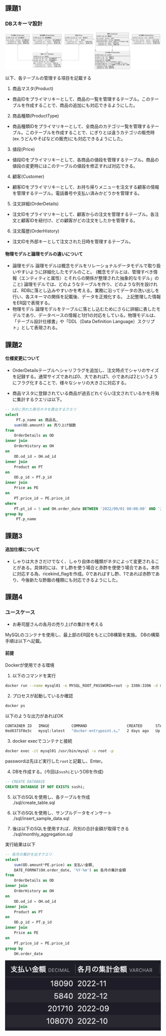 ## 課題1

### DBスキーマ設計
![ER図](./ER/ER%E5%9B%B3.png)

以下、各テーブルの管理する項目を記載する
1. 商品マスタ(Product)
  + 商品IDをプライマリキーとして、商品の一覧を管理するテーブル。このテーブルを作成することで、商品の追加にも対応できるようにした。
2. 商品種類(ProductType)
  + 商品種類IDをプライマリキーとして、全商品のカテゴリ一覧を管理するテーブル。このテーブルを作成することで、にぎりとは違うカテゴリの販売時(ex.うどんやそばなどの販売)にも対応できるようにした。
3. 値段(Price)
  + 値段IDをプライマリキーとして、各商品の値段を管理するテーブル。商品の値段の変更時にはこのテーブルの値段を修正すれば対応できる。
4. 顧客(Customer)
  + 顧客IDをプライマリキーとして、お持ち帰りメニューを注文する顧客の情報を管理するテーブル。電話番号や支払い済みかどうかを管理する。
5. 注文詳細(OrderDetails)
  + 注文IDをプライマリキーとして、顧客からの注文を管理するテーブル。各注文と顧客IDを紐付け、どの顧客がどの注文をしたかを管理する。
6. 注文履歴(OrderHistory)
  + 注文IDを外部キーとして注文された日時を管理するテーブル。

#### 物理モデルと論理モデルの違いについて
+ 論理モデル
  論理モデルは概念モデルをリレーショナルデータモデルで取り扱いやすいように詳細化したモデルのこと。
  (概念モデルとは、管理すべき情報（エンティティと属性）とそれらの関係が整理された抽象的なモデル」のこと)
  論理モデルでは、どのようなテーブルを作り、どのような列を設ければ、RDBに落とし込みやすいかを考える。業務に沿ってデータの洗い出しを行い、各スキーマの関係を記載後、データを正規化する。
  上記整理した情報をER図で表現する。
+ 物理モデル
   論理モデルをテーブルに落とし込むためにさらに詳細に表したモデルであり、データベースの情報と1対1の対応をしている。物理モデルは、「テーブル設計仕様書」や「DDL（Data Definition Language）スクリプト」として表現される。


## 課題2
#### 仕様変更について
- OrderDetailsテーブルへシャリフラグを追加し、注文時点でシャリのサイズを記録する。通常サイズであれば0、大であれば1、小であれば2というようにフラグ化することで、様々なシャリの大きさに対応する。

- 商品マスタに登録されている商品が過去どれぐらい注文されているかを月毎に集計するクエリは以下。
```sql
-- 9月に売れた寿司ネタを算出するクエリ
select 
	 PT.p_name as 商品名,
	sum(OD.amount) as 売り上げ個数
from 
	OrderDetails as OD
inner join 
	OrderHistory as OH
on
	OD.od_id = OH.od_id	
inner join 
	Product as PT
on
	OD.p_id = PT.p_id
inner join 
	Price as PE
on
	PT.price_id = PE.price_id
where
	PT.pt_id = 5 and OH.order_date BETWEEN '2022/09/01 00:00:00' AND '2022/09/30 23:59:59'
group by
	 PT.p_name
```

## 課題3
#### 追加仕様について
- しゃりは大きさだけでなく、しゃり自体の種類がネタによって変更されることがある。具体的には、すし酢を使う場合と赤酢を使使う場合である。本件に対応する為、ricekind_flagを作成。0であればすし酢、1であれば赤酢であり、今後新たな酢飯の種類にも対応できるようにした。

## 課題4
### ユースケース
- お寿司屋さんの各月の売り上げの集計を考える

MySQLのコンテナを使用し、最上部のER図をもとにDB構築を実施。
DBの構築手順は以下へ記載。

#### 前提
Dockerが使用できる環境

1. 以下のコマンドを実行
```bash
docker run --name mysql01 -e MYSQL_ROOT_PASSWORD=root -p 3306:3306 -d mysql:latest
```
2. プロセスが起動しているか確認
```bash
docker ps
```
以下のような出力があればOK
```bash
CONTAINER ID   IMAGE          COMMAND                  CREATED      STATUS         PORTS                               NAMES
0ed8373f8e3c   mysql:latest   "docker-entrypoint.s…"   2 days ago   Up 3 seconds   0.0.0.0:3306->3306/tcp, 33060/tcp   mysql01
```

3. docker execでコンテナと接続

```bash
docker exec -it mysql01 /usr/bin/mysql -u root -p
```

passwordは先ほど実行した`root`と記載し、Enter。

4. DBを作成する。(今回は`sushi`というDBを作成)
```sql
-- CREATE DATABASE
CREATE DATABASE IF NOT EXISTS sushi;
```

5. 以下のSQLを使用し、各テーブルを作成  
./sql/create_table.sql

6. 以下のSQLを使用し、サンプルデータをインサート  
./sql/insert_sample_data.sql

7. 後は以下のSQLを使用すれば、月別の合計金額が取得できる  
./sql/monthly_aggregation.sql

実行結果は以下

```sql
-- 各月の集計を出すクエリ
select
    sum(OD.amount*PE.price) as 支払い金額,
    DATE_FORMAT(OH.order_date, '%Y-%m') as 各月の集計金額
from 
	OrderDetails as OD
inner join 
	OrderHistory as OH
on
	OD.od_id = OH.od_id
inner join 
	Product as PT
on
	OD.p_id = PT.p_id	
inner join 
	Price as PE
on
	PT.price_id = PE.price_id
group by
  	OH.order_date
```
![実行結果](./img/result.png)